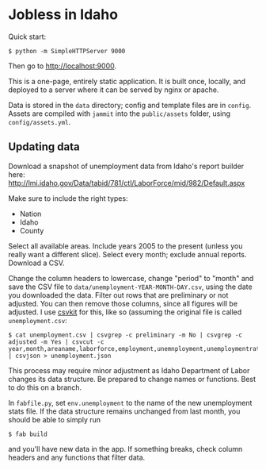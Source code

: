 Jobless in Idaho
===================

Quick start:

    $ python -m SimpleHTTPServer 9000

Then go to <http://localhost:9000>.

This is a one-page, entirely static application. It is built once, locally, and deployed to a server where it can be served by nginx or apache.

Data is stored in the `data` directory; config and template files are in `config`. Assets are compiled with `jammit` into the `public/assets` folder, using `config/assets.yml`.


Updating data
-------------

Download a snapshot of unemployment data from Idaho's report builder here: http://lmi.idaho.gov/Data/tabid/781/ctl/LaborForce/mid/982/Default.aspx

Make sure to include the right types:
 - Nation
 - Idaho
 - County

Select all available areas. Include years 2005 to the present (unless you really want a different slice). Select every month; exclude annual reports. Download a CSV.

Change the column headers to lowercase, change "period" to "month" and save the CSV file to `data/unemployment-YEAR-MONTH-DAY.csv`, using the date you downloaded the data. Filter out rows that are preliminary or not adjusted. You can then remove those columns, since all figures will be adjusted. I use [csvkit][] for this, like so (assuming the original file is called `unemployment.csv`:

    $ cat unemployment.csv | csvgrep -c preliminary -m No | csvgrep -c adjusted -m Yes | csvcut -c year,month,areaname,laborforce,employment,unemnployment,unemploymentrate | csvjson > unemployment.json

This process may require minor adjustment as Idaho Department of Labor changes its data structure. Be prepared to change names or functions. Best to do this on a branch.

In `fabfile.py`, set `env.unemployment` to the name of the new unemployment stats file. If the data structure remains unchanged from last month, you should be able to simply run

    $ fab build

and you'll have new data in the app. If something breaks, check column headers and any functions that filter data.

 [csvkit]: https://github.com/onyxfish/csvkit


